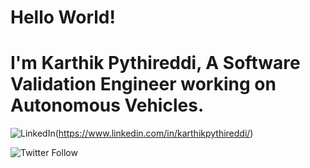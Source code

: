 # Hello World! 

# I'm Karthik Pythireddi, A Software Validation Engineer working on Autonomous Vehicles. 
![LinkedIn](https://img.shields.io/badge/LinkedIn-0077B5?style=for-the-badge&logo=linkedin&logoColor=white)(https://www.linkedin.com/in/karthikpythireddi/)

![Twitter Follow](https://img.shields.io/twitter/follow/{karthikitis}?style=social)
